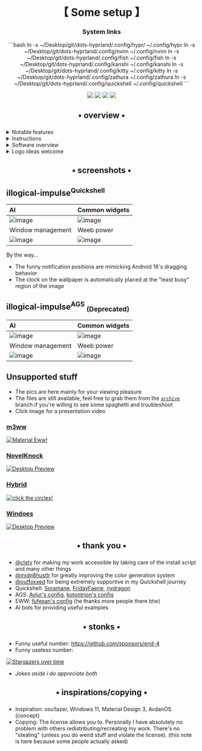 <div align="center">
    <h1>【 Some setup 】</h1>
    <h3>System links</h3>
    ```bash
    ln -s ~/Desktop/git/dots-hyprland/.config/hypr/ ~/.config/hypr
    ln -s ~/Desktop/git/dots-hyprland/.config/nvim ~/.config/nvim
    ln -s ~/Desktop/git/dots-hyprland/.config/fish ~/.config/fish
    ln -s ~/Desktop/git/dots-hyprland/.config/kanshi ~/.config/kanshi
    ln -s ~/Desktop/git/dots-hyprland/.config/kitty ~/.config/kitty
    ln -s ~/Desktop/git/dots-hyprland/.config/zathura ~/.config/zathura
    ln -s ~/Desktop/git/dots-hyprland/.config/quickshell ~/.config/quickshell
    ```
</div>

<div align="center">

![](https://img.shields.io/github/last-commit/end-4/idots-hyprland?&style=for-the-badge&color=FFB1C8&logoColor=D9E0EE&labelColor=292324)
![](https://img.shields.io/github/stars/end-4/dots-hyprland?style=for-the-badge&logo=andela&color=FFB686&logoColor=D9E0EE&labelColor=292324)
[![](https://img.shields.io/github/repo-size/end-4/dots-hyprland?color=CAC992&label=SIZE&logo=googledrive&style=for-the-badge&logoColor=D9E0EE&labelColor=292324)](https://github.com/end-4/hyprland)
![](https://img.shields.io/badge/issues-skill-green?ustyle=for-the-badge&color=CCE8E9&logoColor=D9E0EE&labelColor=292324)
</a>

</div>

<div align="center">
    <h2>• overview •</h2>
    <h3></h3>
</div>

 <details>
  <summary>Notable features</summary>

- **Overview**: Shows open apps with live previews. Type to search/calculate/run
- **AI**: Gemini API and Ollama models
- **Autogenerated colors**: Accessible and beautiful Material colors based on wallpaper
- **Transparent installation**: Every command is shown before it's run

</details>
<details>
  <summary>Instructions</summary>

- **Prerequisite**: Your system works. That's it. You don't have to reinstall your system!
- **Automatic**, but guided and transparent, installation for Arch(-based) Linux:

```bash
bash <(curl -s "https://end-4.github.io/dots-hyprland-wiki/setup.sh")
```

If you are using fish shell (non-posix-compliant shell) then:

```bash
bash -c "$(curl -s https://end-4.github.io/dots-hyprland-wiki/setup.sh)"
```

- **Manual** installation, other distros and more:

  - See the [Wiki](https://end-4.github.io/dots-hyprland-wiki/en/ii-qs/01setup/)

- **Default keybinds**: Should be somewhat familiar if you've used Windows or GNOME.
  - For a list, hit `Super`+`/`
  - For a terminal, hit `Super`+`Enter`

</details>

<details>
  <summary>Software overview</summary>

| Software                                       | Purpose                                                                       |
| ---------------------------------------------- | ----------------------------------------------------------------------------- |
| [Hyprland](https://github.com/hyprwm/hyprland) | The compositor (for noobs, you can just call it a window manager)             |
| [Quickshell](https://quickshell.outfoxxed.me/) | A QtQuick-based widget system, responsible for the status bar, sidebars, etc. |

- For a more comprehensive list of dependencies, see [scriptdata/dependencies.conf](https://github.com/end-4/dots-hyprland/blob/main/scriptdata/dependencies.conf)

</details>

<details>
  <summary>Logo ideas welcome</summary>

- See [#1436](https://github.com/end-4/dots-hyprland/issues/1436)

</details>

<div align="center">
    <h2>• screenshots •</h2>
    <h3></h3>
</div>

## illogical-impulse<sup>Quickshell</sup>

| AI                                                                                        | Common widgets                                                                            |
| :---------------------------------------------------------------------------------------- | :---------------------------------------------------------------------------------------- |
| ![image](https://github.com/user-attachments/assets/08d26785-b54d-4ad1-875b-bb08cc6757f5) | ![image](https://github.com/user-attachments/assets/4fcd63d9-0943-4b21-8737-4bed97b71961) |
| Window management                                                                         | Weeb power                                                                                |
| ![image](https://github.com/user-attachments/assets/86cc511b-0d33-4c78-bcc0-3037d02a17da) | ![image](https://github.com/user-attachments/assets/292259fc-57d3-4663-a583-2ce2faad13fb) |

By the way...

- The funny notification positions are mimicking Android 16's dragging behavior
- The clock on the wallpaper is automatically placed at the "least busy" region of the image

## illogical-impulse<sup>AGS</sup> <sub>(Deprecated)</sub>

| AI                                                                                        | Common widgets                                                                                        |
| :---------------------------------------------------------------------------------------- | :---------------------------------------------------------------------------------------------------- |
| ![image](https://github.com/user-attachments/assets/9d7af13f-89ef-470d-ba78-d2288b79cf60) | ![image](https://github.com/end-4/dots-hyprland/assets/97237370/406b72b6-fa38-4f0d-a6c4-4d7d5d5ddcb7) |
| Window management                                                                         | Weeb power                                                                                            |
| ![image](https://github.com/user-attachments/assets/02983b9b-79ba-4c25-8717-90bef2357ae5) | ![image](https://github.com/user-attachments/assets/bbb332ec-962a-4e88-a95b-486d0bd8ce76)             |

## Unsupported stuff

- The pics are here mainly for your viewing pleasure
- The files are still available, feel free to grab them from the [`archive`](https://github.com/end-4/dots-hyprland/tree/archive) branch if you're willing to see some spaghetti and troubleshoot
- Click image for a presentation video

### [m3ww](https://github.com/end-4/dots-hyprland/tree/archive)

   <a href="https://streamable.com/85ch8x">
    <img src="https://github.com/end-4/dots-hyprland/assets/97237370/09533e64-b6d7-47eb-a840-ee90c6776adf" alt="Material Eww!">
   </a>

### [NovelKnock](https://github.com/end-4/dots-hyprland/tree/archive)

   <a href="https://streamable.com/7vo61k">
    <img src="https://github.com/end-4/dots-hyprland/assets/97237370/42903d03-bf6f-49d4-be7f-dd77e6cb389d" alt="Desktop Preview">
   </a>

### [Hybrid](https://github.com/end-4/dots-hyprland/tree/archive)

   <a href="https://streamable.com/4oogot">
    <img src="https://github.com/end-4/dots-hyprland/assets/97237370/190deb1e-f6f5-46ce-8cf0-9b39944c079d" alt="click the circles!">
   </a>

### [Windoes](https://github.com/end-4/dots-hyprland/tree/archive)

   <a href="https://streamable.com/5qx614">
    <img src="https://github.com/end-4/dots-hyprland/assets/97237370/b15317b1-f295-49f5-b90c-fb6328b8d886" alt="Desktop Preview">
   </a>

<div align="center">
    <h2>• thank you •</h2>
    <h3></h3>
</div>

- [@clsty](https://github.com/clsty) for making my work accessible by taking care of the install script and many other things
- [@midn8hustlr](https://github.com/midn8hustlr) for greatly improving the color generation system
- [@outfoxxed](https://github.com/outfoxxed/) for being extremely supportive in my Quickshell journey
- Quickshell: [Soramane](https://github.com/caelestia-dots/shell/), [FridayFaerie](https://github.com/FridayFaerie/quickshell), [nydragon](https://github.com/nydragon/nysh)
- AGS: [Aylur's config](https://github.com/Aylur/dotfiles/tree/ags-pre-ts), [kotontrion's config](https://github.com/kotontrion/dotfiles)
- EWW: [fufexan's config](https://github.com/fufexan/dotfiles) (he thanks more people there btw)
- AI bots for providing useful examples

<div align="center">
    <h2>• stonks •</h2>
    <h3></h3>
</div>

- Funny useful number: <https://github.com/sponsors/end-4>
- Funny useless number:

[![Stargazers over time](https://starchart.cc/end-4/dots-hyprland.svg?variant=adaptive)](https://starchart.cc/end-4/dots-hyprland)

- _Jokes aside i do appreciate both_

<div align="center">
    <h2>• inspirations/copying •</h2>
    <h3></h3>
</div>

- Inspiration: osu!lazer, Windows 11, Material Design 3, AvdanOS (concept)
- Copying: The license allows you to. Personally I have absolutely no problem with others redistributing/recreating my work. There's no "stealing" (unless you do weird stuff and violate the license). (this note is here because some people actually asked)
